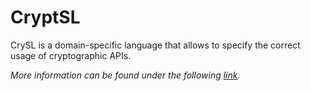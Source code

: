 # CryptSL

CrySL is a domain-specific language that allows to specify the correct usage of cryptographic APIs.

_More information can be found under the following [link](https://www.eclipse.org/cognicrypt/documentation/crysl/)._
